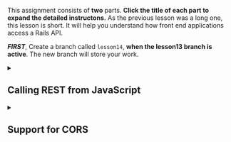 This assignment consists of **two** parts. **Click the title of each part to expand the detailed instructons.** As the previous lesson was a long one, this lesson is short. It will help you understand how front end applications access a Rails API.

**_FIRST_**, Create a branch called `lesson14`, **when the lesson13 branch is active**.  The new branch will store your work.


<details>
  <summary>
    <h2>Calling REST from JavaScript</h2>
  </summary>

Now we will call the API using Fetch, from a front end application. We will create this front end application using ordinary JavaScript and HTML. Usually, a front end is created using a framework such as React. This lesson explains how it works, without requiring that you know React. However, this lesson does require knowledge of JavaScript, in particular to access and manipulate the DOM and to access APIs using fetch(). The fetch() API is asynchronous. In the provided code, the return is handled with .then and errors are handled with .catch. Optionally, you could mark event handling functions with async and use the await statement in a try/catch block, if you are more familiar with that style.

## The Starter Application

You already have the starter application, but it is not functionally complete. It is comprised of the two HTML files and the two JavaScript files in the public directory of the Rails REST application. Often, a front end is not served up by the same server as the back end API. If the front end resides on a different server, fetch calls to the API must have the full URL, instead of just the /. Also, the back end with the API must be configured with an additional gem, the rack-cors gem, to allow access from the front end on a different server, and the CORS configuration must be made appropriately restrictive for security reasons. Also, in this case, the fetch calls must set the credentials option to “include”. For simplicity, this lesson keeps everything on the same server. 

Start the server as usual. Now open the browser to localhost:3000\. You will see a very basic page, which is not styled at all. The default (session) page allows user enrollment, user logon, and user logoff. The members and facts page allows CRUD operations for members and facts. Try the various operations. Of course, you can’t change member and fact entries without being logged on, so you need to use that function first.

## Assignment

Create a git branch called fetch. This is where you will put the code changes for your lesson.

The HTML for this application is in public/index.html and public/session.html. The first of these pages calls public/member\_ops.js. The second page calls public/session\_ops.js. Because we wanted to keep this lesson short, nearly all of the function has been implemented. However, you will observe that nothing happens when you try to delete a member, or to create a fact, or to update a fact. Your task is to edit public/session\_ops.js to correct this. See the sections marked “your code goes here”. You can study the other sections to make it clear how the required fetch operations are to be done.

This reference may be helpful: <https://developer.mozilla.org/en-US/docs/Web/API/Fetch%5FAPI/Using%5FFetch>

## Submitting Your Work

When all is working, push your lesson14 branch to github and create a pull request.  You may elect to go on to the bonus lesson on CORS.  That work will be in a new branch.  If you do the bonus assignment, include links for both pull requests in your homework submission.  Even if you don't do the second assignment, please read through it to familiarize yourself with the concepts.


</details>

<details>
  <summary>
    <h2>Support for CORS</h2>
  </summary>

In the fetch assignment, you created a simple front end to call your API.  That front end loads from http://localhost:3000, which is the same origin that runs the back end API.  In general, the front end and back end of applications don't run from the same origin.  The front end is often built using React, and runs on a separate server.  In this lesson, you will learn how to make cross origin requests.  It's not hard, but there are a couple of tricky issues.

You must enable a protocol called Cross Origin Resource Sharing, or CORS.  When requests come in from a different origin, the application has to have security protections.  With CORS, most requests require pre-flight authorization.  That is, before the browser actually sends the request, it sends a pre-flight request to the server to see if the request is to be authorized.  On the browser side, this all happens under the covers.  But on the server side, you need specific machinery to handle this checking.  Rails provides a gem for this, the rack-cors gem.  You configure that gem as part of this lesson.

However, just enabling CORS won't suffice to make this application work.  We are using cookie based security, and we have to make that work over CORS.  The next two sections are very geek, so skip them if you like.  

## A Deep Dive on Cookies

There are two cookies involved, the session cookie and the csrf token.  When the server sets a cookie, several flags are included.  The session cookie is set with the httponly flag set to true, because that one is supposed to be inaccessible to JavaScript on the browser.  The CSRF token does not have that flag set, because the JavaScript needs to access the token and pass it back with requests, so that it can be validated on the server side to prevent cross site request forgery.

The other flags involved are the same-site flag, the secure flag, and the partitioned flag.  (Yeah, apologies, this is a little complicated.)  The same-site flag must be set to None.  Otherwise the cookie will not be sent back by the browser in a cross origin fetch request.  So, we need to set same-site to None.  Browsers will not honor this setting unless we also have to set the secure flag, which means that the cookie is only sent over HTTPS (encrypted) requests. Now, a cookie that is sent cross site is a third party cookie.  Unfortunately, third party cookies have been abused for tracking purposes, and so the browsers are ending support for them ... except (are you still with me?) for cookies with the partitioned flag.  Partitioned cookies can't be abused in the same way.  So, our cookies have to have same-site=None, secure=true, and partitioned.

When we do this, the application does not work. (We'll make it work -- stand by.) We have set secure=true.  But in development, you aren't running HTTPS.  You only have HTTP, as you don't have SSL configured. We need to configure Rails to send the cookie anyway.  Also, Rails does not support setting the partitioned flag, because the decision by browser vendors to introduce it is recent.  Rails has fixes in the works for both problems, but they are not available yet.  So, what to do?

## Monkeypatching!

Monkeypatching is changing the runtime behavior of system code, in this case code within Rails.  Are there downsides to monkeypatching? You betcha!  It can be difficult to figure out the patch, because Rails code is complicated.  Also, it is possible that the patch can cause the application to fail in hard to predict ways. Finally, the patch probably won't work except for a particular Rails version.  These are all serious problems, but in this case, there is no alternative.  Here are the patches I created, and they are well tested.

## Changes for Cookie Handling

Add the following code to config/application.rb.  These are the monkeypatches. They go right after the Bundler.require line.
```ruby
module SetCookiePartitionFlag
  def set_cookie(key, value)
    cookie_header = get_header 'set-cookie'
    set_header 'set-cookie', add_cookie_to_header(cookie_header, key, value)
  end
  def add_cookie_to_header(header, key, value)
    case value
    when Hash
      domain  = "; domain=#{value[:domain]}"   if value[:domain]
      path    = "; path=#{value[:path]}"       if value[:path]
      max_age = "; max-age=#{value[:max_age]}" if value[:max_age]
      expires = "; expires=#{value[:expires].httpdate}" if value[:expires]
      secure = "; secure"  if value[:secure]
      partitioned = "; partitioned"  if value[:partitioned]
      httponly = "; HttpOnly" if (value.key?(:httponly) ? value[:httponly] : value[:http_only])
      same_site =
        case value[:same_site]
        when false, nil
          nil
        when :none, 'None', :None
          '; SameSite=None'
        when :lax, 'Lax', :Lax
          '; SameSite=Lax'
        when true, :strict, 'Strict', :Strict
          '; SameSite=Strict'
        else
          raise ArgumentError, "Invalid SameSite value: #{value[:same_site].inspect}"
        end
      value = value[:value]
    end
    value = [value] unless Array === value

    cookie = "#{escape(key)}=#{value.map { |v| escape v }.join('&')}#{domain}" \
      "#{path}#{max_age}#{expires}#{secure}#{partitioned}#{httponly}#{same_site}"

    case header
    when nil, ''
      cookie
    when String
      [header, cookie].join("\n")
    when Array
      (header + [cookie]).join("\n")
    else
      raise ArgumentError, "Unrecognized cookie header value. Expected String, Array, or nil, got #{header.inspect}"
    end
  end
  def escape(s)
    URI.encode_www_form_component(s)
  end
end
module Rack::Response::Helpers
  prepend SetCookiePartitionFlag
end

module SendSessionForLocalHost # We need to be able to send a secure cookie in non-SSL cases
  # In particular, for localhost, or as typically deployed in production, where a proxy
  # handles the SSL.  This "monkeypatch" is not safe for cases where the server is neither
  # behind such a proxy or on localhost.
  private
  def security_matches?(request,options)
    @assume_ssl ||= @default_options.delete(:assume_ssl)
    return true unless options[:secure]
    request.ssl? || @assume_ssl == true  
  end 
end

class Rack::Session::Abstract::Persisted
  prepend SendSessionForLocalHost
end
```
Right after config.load_defaults, add this line:
```ruby
    config.action_controller.forgery_protection_origin_check = false
```
Then, right after the ActionDispatch::Cookies line, add:
```ruby
    ActionDispatch::Cookies::CookieJar.always_write_cookie = true 
    # this will send secure cookies without SSL
```
Finally, the line for ActionDispatch::Session::CookieStore should read as follows:
```ruby
    config.middleware.use ActionDispatch::Session::CookieStore, same_site: :None, 
      secure: true, partitioned: true, assume_ssl: true
```
Also, the app/controllers/users/session_controller.rb, and the app/controllers/users/registrations_controller.rb, must be changed so that the cookie with the CSRF token has the right flags, as follows:
```ruby
  cookies["CSRF-TOKEN"] = { value: form_authenticity_token, secure: true, same_site: :None, partitioned: true }
```
## CORS Configuration

Add this line to the Gemfile, in the main section (not in the stanzas for development or test):
```ruby
gem "rack-cors"
```
Then do a `bin/bundle install`.  This is the CORS gem.  You also have to create a configuration for it.  Change the file `config/initializers/cors.rb` to read:
```ruby
# Be sure to restart your server when you modify this file.

# Avoid CORS issues when API is called from the frontend app.
# Handle Cross-Origin Resource Sharing (CORS) in order to accept cross-origin AJAX requests.

# Read more: https://github.com/cyu/rack-cors

Rails.application.config.middleware.insert_before 0, Rack::Cors do
  allow do
    origins "http://localhost:3001"

    resource "*",
      headers: :any,
      methods: [:get, :post, :put, :patch, :delete, :options, :head],
      credentials: true
  end
end
```
This configuration will allow CORS requests, but only from the origin http://localhost:3001.  You want to restrict access for security reasons, so you put in the origins corresponding to the front end.

## Testing for CORS

You are going to run two instances of the Rails application.  The back end will run on port 3000, and the front end will run on port 3001, as follows:
```
bin/rails s -p 3000 -P 3000
bin/rails s -p 3001 -P 3001
```
Then, try out the front end, by pointing your browser to http://localhost:3001.  You should be able do do all that you could do before on port 3000.  The point of the exercise (as we did not add any function) is to understand CORS configuration, which you'll typically need in production deployments.

## Submitting Your Work

You can now add, commit, and push changes for the lesson14 branch.  They will be added to your PR, if you opened one after completing the first part of the lesson.

</details>
